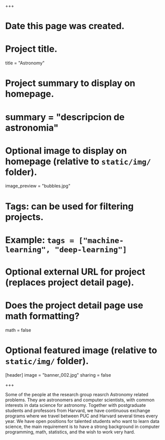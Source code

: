 +++
# Date this page was created.

# Project title.
title = "Astronomy"

# Project summary to display on homepage.
# summary = "descripcion de astronomia"

# Optional image to display on homepage (relative to `static/img/` folder).
image_preview = "bubbles.jpg"

# Tags: can be used for filtering projects.
# Example: `tags = ["machine-learning", "deep-learning"]`

# Optional external URL for project (replaces project detail page).

# Does the project detail page use math formatting?
math = false

# Optional featured image (relative to `static/img/` folder).
[header]
image = "banner_002.jpg"
sharing = false

+++

Some of the people at the research group reasrch Astronomy related problems. They are astronomers and computer scientists, with common interests in data science for astronomy. 
Together with postgraduate students and professors from Harvard, we have continuous exchange programs where we travel between PUC and Harvard several times every year. 
We have open positions for talented students who want to learn data science, the main requirement is to have a strong background in computer programming, math, statistics, and the wish to work very hard.
